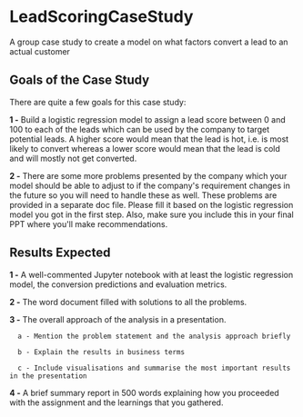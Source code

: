 # LeadScoringCaseStudy

A group case study to create a model on what factors convert a lead to an actual customer

## Goals of the Case Study
There are quite a few goals for this case study:

**1 -** Build a logistic regression model to assign a lead score between 0 and 100 to each of the leads which can be used by the company to target potential leads. A higher score would mean that the lead is hot, i.e. is most likely to convert whereas a lower score would mean that the lead is cold and will mostly not get converted.

**2 -** There are some more problems presented by the company which your model should be able to adjust to if the company's requirement changes in the future so you will need to handle these as well. These problems are provided in a separate doc file. Please fill it based on the logistic regression model you got in the first step. Also, make sure you include this in your final PPT where you'll make recommendations.



## Results Expected
**1 -** A well-commented Jupyter notebook with at least the logistic regression model, the conversion predictions and evaluation metrics.

**2 -** The word document filled with solutions to all the problems.

**3 -** The overall approach of the analysis in a presentation.
      
      a - Mention the problem statement and the analysis approach briefly 
        
      b - Explain the results in business terms
       
      c - Include visualisations and summarise the most important results in the presentation

**4 -** A brief summary report in 500 words explaining how you proceeded with the assignment and the learnings that you gathered.
